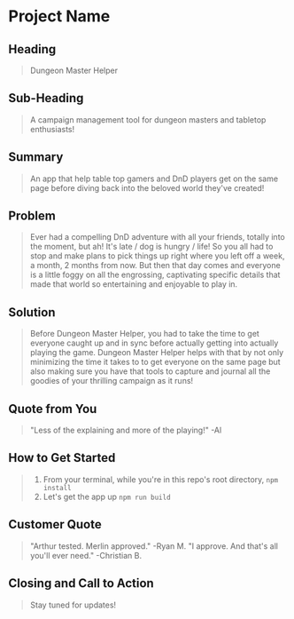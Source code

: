 # Project Name #

<!-- 
> This material was originally posted [here](http://www.quora.com/What-is-Amazons-approach-to-product-development-and-product-management). It is reproduced here for posterities sake.

There is an approach called "working backwards" that is widely used at Amazon. They work backwards from the customer, rather than starting with an idea for a product and trying to bolt customers onto it. While working backwards can be applied to any specific product decision, using this approach is especially important when developing new products or features.

For new initiatives a product manager typically starts by writing an internal press release announcing the finished product. The target audience for the press release is the new/updated product's customers, which can be retail customers or internal users of a tool or technology. Internal press releases are centered around the customer problem, how current solutions (internal or external) fail, and how the new product will blow away existing solutions.

If the benefits listed don't sound very interesting or exciting to customers, then perhaps they're not (and shouldn't be built). Instead, the product manager should keep iterating on the press release until they've come up with benefits that actually sound like benefits. Iterating on a press release is a lot less expensive than iterating on the product itself (and quicker!).

If the press release is more than a page and a half, it is probably too long. Keep it simple. 3-4 sentences for most paragraphs. Cut out the fat. Don't make it into a spec. You can accompany the press release with a FAQ that answers all of the other business or execution questions so the press release can stay focused on what the customer gets. My rule of thumb is that if the press release is hard to write, then the product is probably going to suck. Keep working at it until the outline for each paragraph flows. 

Oh, and I also like to write press-releases in what I call "Oprah-speak" for mainstream consumer products. Imagine you're sitting on Oprah's couch and have just explained the product to her, and then you listen as she explains it to her audience. That's "Oprah-speak", not "Geek-speak".

Once the project moves into development, the press release can be used as a touchstone; a guiding light. The product team can ask themselves, "Are we building what is in the press release?" If they find they're spending time building things that aren't in the press release (overbuilding), they need to ask themselves why. This keeps product development focused on achieving the customer benefits and not building extraneous stuff that takes longer to build, takes resources to maintain, and doesn't provide real customer benefit (at least not enough to warrant inclusion in the press release).
 -->
 
 
## Heading ##
  > Dungeon Master Helper

## Sub-Heading ##
  > A campaign management tool for dungeon masters and tabletop enthusiasts! 

## Summary ##
  > An app that help table top gamers and DnD players get on the same page before diving back into the beloved world they've created!

## Problem ##
  > Ever had a compelling DnD adventure with all your friends, totally into the moment, but ah! It's late / dog is hungry / life! So you all had to stop and make plans to pick things up right where you left off a week, a month, 2 months from now. But then that day comes and everyone is a little foggy on all the engrossing, captivating specific details that made that world so entertaining and enjoyable to play in. 

## Solution ##
  > Before Dungeon Master Helper, you had to take the time to get everyone caught up and in sync before actually getting into actually playing the game. Dungeon Master Helper helps with that by not only minimizing the time it takes to to get everyone on the same page but also making sure you have that tools to capture and journal all the goodies of your thrilling campaign as it runs!

## Quote from You ##
  > "Less of the explaining and more of the playing!" -Al

## How to Get Started ##
  > 1. From your terminal, while you're in this repo's root directory,
  ```npm install```
  > 2. Let's get the app up
  ```npm run build```

## Customer Quote ##
  > "Arthur tested. Merlin approved." -Ryan M.
  > "I approve. And that's all you'll ever need." -Christian B.

## Closing and Call to Action ##
  > Stay tuned for updates!